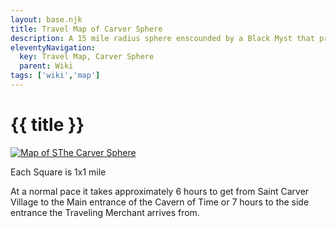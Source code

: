 ```yaml
---
layout: base.njk
title: Travel Map of Carver Sphere
description: A 15 mile radius sphere enscounded by a Black Myst that protects the inhabitants and also does not let them flee.
eleventyNavigation:
  key: Travel Map, Carver Sphere
  parent: Wiki
tags: ['wiki','map']    
---
```


# {{ title }}

[![Map of SThe Carver Sphere](../../../images/travel-carver-sphere.jpg)](../../../images/travel-carver-sphere.jpg)

Each Square is 1x1 mile

At a normal pace it takes approximately 6 hours to get from Saint Carver Village to the Main entrance of the Cavern of Time or 7 hours to the side entrance the Traveling Merchant arrives from.

